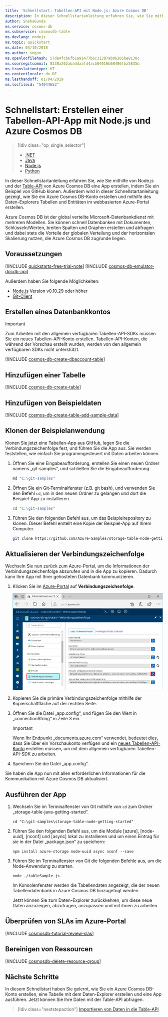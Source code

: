 ```yaml
---
title: 'Schnellstart: Tabellen-API mit Node.js: Azure Cosmos DB'
description: In dieser Schnellstartanleitung erfahren Sie, wie Sie mithilfe der Table-API von Azure Cosmos DB eine Anwendung mit dem Azure-Portal und Node.js erstellen.
author: SnehaGunda
ms.service: cosmos-db
ms.subservice: cosmosdb-table
ms.devlang: nodejs
ms.topic: quickstart
ms.date: 04/10/2018
ms.author: sngun
ms.openlocfilehash: 57da4fcb6fb1a91477b6c31387ab06205be8138c
ms.sourcegitcommit: 8330a262abaddaafd4acb04016b68486fba5835b
ms.translationtype: HT
ms.contentlocale: de-DE
ms.lasthandoff: 01/04/2019
ms.locfileid: "54044653"
---
```

# <a name="quickstart-build-a-table-api-app-with-nodejs-and-azure-cosmos-db"></a>Schnellstart: Erstellen einer Tabellen-API-App mit Node.js und Azure Cosmos DB

> [!div class="op_single_selector"]
> * [.NET](create-table-dotnet.md)
> * [Java](create-table-java.md)
> * [Node.js](create-table-nodejs.md)
> * [Python](create-table-python.md)
> 

In dieser Schnellstartanleitung erfahren Sie, wie Sie mithilfe von Node.js und der [Table-API](table-introduction.md) von Azure Cosmos DB eine App erstellen, indem Sie ein Beispiel von GitHub klonen. Außerdem wird in dieser Schnellstartanleitung gezeigt, wie Sie ein Azure Cosmos DB-Konto erstellen und mithilfe des Daten-Explorers Tabellen und Entitäten im webbasierten Azure-Portal erstellen.

Azure Cosmos DB ist der global verteilte Microsoft-Datenbankdienst mit mehreren Modellen. Sie können schnell Datenbanken mit Dokumenten, Schlüsseln/Werten, breiten Spalten und Graphen erstellen und abfragen und dabei stets die Vorteile der globalen Verteilung und der horizontalen Skalierung nutzen, die Azure Cosmos DB zugrunde liegen. 

## <a name="prerequisites"></a>Voraussetzungen

[!INCLUDE [quickstarts-free-trial-note](../../includes/quickstarts-free-trial-note.md)]
[!INCLUDE [cosmos-db-emulator-docdb-api](../../includes/cosmos-db-emulator-docdb-api.md)]

Außerdem haben Sie folgende Möglichkeiten:

* [Node.js](https://nodejs.org/en/) Version v0.10.29 oder höher
* [Git-Client](https://git-scm.com/)

## <a name="create-a-database-account"></a>Erstellen eines Datenbankkontos

> [!IMPORTANT] 
> Zum Arbeiten mit den allgemein verfügbaren Tabellen-API-SDKs müssen Sie ein neues Tabellen-API-Konto erstellen. Tabellen-API-Konten, die während der Vorschau erstellt wurden, werden von den allgemein verfügbaren SDKs nicht unterstützt.
>

[!INCLUDE [cosmos-db-create-dbaccount-table](../../includes/cosmos-db-create-dbaccount-table.md)]

## <a name="add-a-table"></a>Hinzufügen einer Tabelle

[!INCLUDE [cosmos-db-create-table](../../includes/cosmos-db-create-table.md)]

## <a name="add-sample-data"></a>Hinzufügen von Beispieldaten

[!INCLUDE [cosmos-db-create-table-add-sample-data](../../includes/cosmos-db-create-table-add-sample-data.md)]

## <a name="clone-the-sample-application"></a>Klonen der Beispielanwendung

Klonen Sie jetzt eine Tabellen-App aus GitHub, legen Sie die Verbindungszeichenfolge fest, und führen Sie die App aus. Sie werden feststellen, wie einfach Sie programmgesteuert mit Daten arbeiten können. 

1. Öffnen Sie eine Eingabeaufforderung, erstellen Sie einen neuen Ordner namens „git-samples“, und schließen Sie die Eingabeaufforderung.

    ```bash
    md "C:\git-samples"
    ```

2. Öffnen Sie ein Git-Terminalfenster (z.B. git bash), und verwenden Sie den Befehl `cd`, um in den neuen Ordner zu gelangen und dort die Beispiel-App zu installieren.

    ```bash
    cd "C:\git-samples"
    ```

3. Führen Sie den folgenden Befehl aus, um das Beispielrepository zu klonen. Dieser Befehl erstellt eine Kopie der Beispiel-App auf Ihrem Computer.

    ```bash
    git clone https://github.com/Azure-Samples/storage-table-node-getting-started.git
    ```

## <a name="update-your-connection-string"></a>Aktualisieren der Verbindungszeichenfolge

Wechseln Sie nun zurück zum Azure-Portal, um die Informationen der Verbindungszeichenfolge abzurufen und in die App zu kopieren. Dadurch kann Ihre App mit Ihrer gehosteten Datenbank kommunizieren. 

1. Klicken Sie im [Azure-Portal](https://portal.azure.com/) auf **Verbindungszeichenfolge**. 

    ![Anzeigen und Kopieren der erforderlichen Verbindungszeichenfolgeninformationen aus dem Bereich „Verbindungszeichenfolge“](./media/create-table-nodejs/connection-string.png)

2. Kopieren Sie die primäre Verbindungszeichenfolge mithilfe der Kopierschaltfläche auf der rechten Seite.

3. Öffnen Sie die Datei „app.config“, und fügen Sie den Wert in „connectionString“ in Zeile 3 ein. 

    > [!IMPORTANT]
    > Wenn Ihr Endpunkt „documents.azure.com“ verwendet, bedeutet dies, dass Sie über ein Vorschaukonto verfügen und ein [neues Tabellen-API-Konto](#create-a-database-account) erstellen müssen, um mit dem allgemein verfügbaren Tabellen-API-SDK zu arbeiten.
    >

3. Speichern Sie die Datei „app.config“.

Sie haben die App nun mit allen erforderlichen Informationen für die Kommunikation mit Azure Cosmos DB aktualisiert. 

## <a name="run-the-app"></a>Ausführen der App

1. Wechseln Sie im Terminalfenster von Git mithilfe von `cd` zum Ordner „storage-table-java-getting-started“.

    ```
    cd "C:\git-samples\storage-table-node-getting-started"
    ```

2. Führen Sie den folgenden Befehl aus, um die Module [azure], [node-uuid], [nconf] und [async] lokal zu installieren und um einen Eintrag für sie in der Datei „package.json“ zu speichern:

   ```
   npm install azure-storage node-uuid async nconf --save
   ```

2. Führen Sie im Terminalfenster von Git die folgenden Befehle aus, um die Node-Anwendung zu starten.

    ```
    node ./tableSample.js 
    ```

    Im Konsolenfenster werden die Tabellendaten angezeigt, die der neuen Tabellendatenbank in Azure Cosmos DB hinzugefügt werden.

    Jetzt können Sie zum Daten-Explorer zurückkehren, um diese neue Daten anzuzeigen, abzufragen, anzupassen und mit ihnen zu arbeiten. 

## <a name="review-slas-in-the-azure-portal"></a>Überprüfen von SLAs im Azure-Portal

[!INCLUDE [cosmosdb-tutorial-review-slas](../../includes/cosmos-db-tutorial-review-slas.md)]

## <a name="clean-up-resources"></a>Bereinigen von Ressourcen

[!INCLUDE [cosmosdb-delete-resource-group](../../includes/cosmos-db-delete-resource-group.md)]

## <a name="next-steps"></a>Nächste Schritte

In diesem Schnellstart haben Sie gelernt, wie Sie ein Azure Cosmos DB-Konto erstellen, eine Tabelle mit dem Daten-Explorer erstellen und eine App ausführen.  Jetzt können Sie Ihre Daten mit der Table-API abfragen.  

> [!div class="nextstepaction"]
> [Importieren von Daten in die Table-API](table-import.md)

